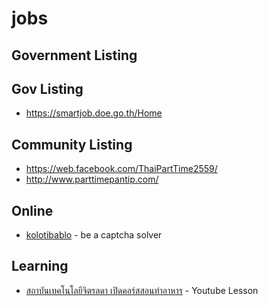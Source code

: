 # jobs
## Government Listing

## Gov Listing
- https://smartjob.doe.go.th/Home

## Community Listing
- https://web.facebook.com/ThaiPartTime2559/
- http://www.parttimepantip.com/

## Online
 - [kolotibablo](https://kolotibablo.com/main/home) - be a captcha solver

## Learning
 - [สถาบันเทคโนโลยีจิตรลดา เปิดคอร์สสอนทำอาหาร](https://www.cdti.ac.th/%E0%B8%AA%E0%B8%96%E0%B8%B2%E0%B8%9A%E0%B8%B1%E0%B8%99%E0%B9%80%E0%B8%97%E0%B8%84%E0%B9%82%E0%B8%99%E0%B9%82%E0%B8%A5%E0%B8%A2%E0%B8%B5%E0%B8%88%E0%B8%B4%E0%B8%95%E0%B8%A3%E0%B8%A5%E0%B8%94%E0%B8%B2-%E0%B9%80%E0%B8%9B%E0%B8%B4%E0%B8%94%E0%B8%84%E0%B8%AD%E0%B8%A3%E0%B9%8C%E0%B8%AA%E0%B8%AA%E0%B8%AD%E0%B8%99%E0%B8%97%E0%B8%B3%E0%B8%AD%E0%B8%B2%E0%B8%AB%E0%B8%B2%E0%B8%A3-%E0%B9%80%E0%B8%A3%E0%B8%B5%E0%B8%A2%E0%B8%99%E0%B8%9F%E0%B8%A3%E0%B8%B5-%E0%B9%84%E0%B8%A1%E0%B9%88%E0%B8%A1%E0%B8%B5%E0%B8%84%E0%B9%88%E0%B8%B2%E0%B9%83%E0%B8%8A%E0%B9%89%E0%B8%88%E0%B9%88%E0%B8%B2%E0%B8%A2?fbclid=IwAR2adDcj0WHUlGRXt6ruYUDAeL1_eqm8UkC9jaNf1eE_kUODQ16Xe_RNWMk) - Youtube Lesson